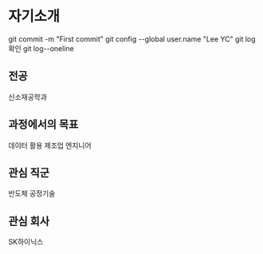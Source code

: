# 자기소개
git commit -m "First commit"
git config --global user.name "Lee YC"
git log 확인
git log--oneline


## 전공
신소재공학과

## 과정에서의 목표
데이터 활용 제조업 엔지니어

## 관심 직군
반도체 공정기술

## 관심 회사
SK하이닉스